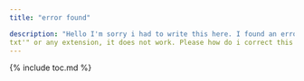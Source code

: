 ```yaml
---
title: "error found"

description: "Hello I'm sorry i had to write this here. I found an error on the console. When you want to create a new file using "touch 'filename.
txt'" or any extension, it does not work. Please how do i correct this error?
---
```


{% include toc.md %}
